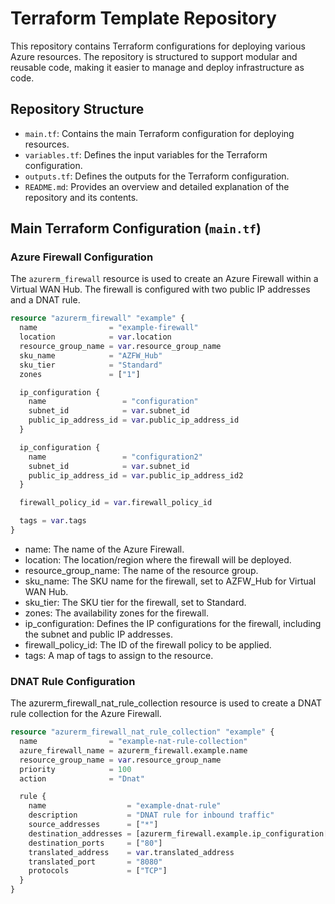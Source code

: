 # Terraform Template Repository

This repository contains Terraform configurations for deploying various Azure resources. The repository is structured to support modular and reusable code, making it easier to manage and deploy infrastructure as code.

## Repository Structure

- `main.tf`: Contains the main Terraform configuration for deploying resources.
- `variables.tf`: Defines the input variables for the Terraform configuration.
- `outputs.tf`: Defines the outputs for the Terraform configuration.
- `README.md`: Provides an overview and detailed explanation of the repository and its contents.

## Main Terraform Configuration (`main.tf`)

### Azure Firewall Configuration

The `azurerm_firewall` resource is used to create an Azure Firewall within a Virtual WAN Hub. The firewall is configured with two public IP addresses and a DNAT rule.

```terraform
resource "azurerm_firewall" "example" {
  name                = "example-firewall"
  location            = var.location
  resource_group_name = var.resource_group_name
  sku_name            = "AZFW_Hub"
  sku_tier            = "Standard"
  zones               = ["1"]

  ip_configuration {
    name                 = "configuration"
    subnet_id            = var.subnet_id
    public_ip_address_id = var.public_ip_address_id
  }

  ip_configuration {
    name                 = "configuration2"
    subnet_id            = var.subnet_id
    public_ip_address_id = var.public_ip_address_id2
  }

  firewall_policy_id = var.firewall_policy_id

  tags = var.tags
}
```

- name: The name of the Azure Firewall.
- location: The location/region where the firewall will be deployed.
- resource_group_name: The name of the resource group.
- sku_name: The SKU name for the firewall, set to AZFW_Hub for Virtual WAN Hub.
- sku_tier: The SKU tier for the firewall, set to Standard.
- zones: The availability zones for the firewall.
- ip_configuration: Defines the IP configurations for the firewall, including the subnet and public IP addresses.
- firewall_policy_id: The ID of the firewall policy to be applied.
- tags: A map of tags to assign to the resource.
### DNAT Rule Configuration
The azurerm_firewall_nat_rule_collection resource is used to create a DNAT rule collection for the Azure Firewall.

```terraform
resource "azurerm_firewall_nat_rule_collection" "example" {
  name                = "example-nat-rule-collection"
  azure_firewall_name = azurerm_firewall.example.name
  resource_group_name = var.resource_group_name
  priority            = 100
  action              = "Dnat"

  rule {
    name                  = "example-dnat-rule"
    description           = "DNAT rule for inbound traffic"
    source_addresses      = ["*"]
    destination_addresses = [azurerm_firewall.example.ip_configuration[0].public_ip_address_id, azurerm_firewall.example.ip_configuration[1].public_ip_address_id]
    destination_ports     = ["80"]
    translated_address    = var.translated_address
    translated_port       = "8080"
    protocols             = ["TCP"]
  }
}
```
